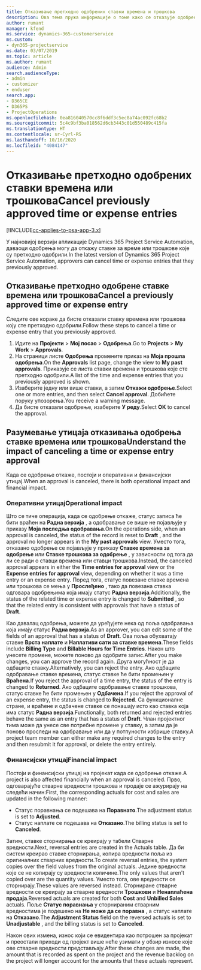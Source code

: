 ```yaml
---
title: Отказивање претходно одобрених ставки времена и трошкова
description: Ова тема пружа информације о томе како се отказује одобрено време пројекта и трансакција трошкова.
author: rumant
manager: kfend
ms.service: dynamics-365-customerservice
ms.custom:
- dyn365-projectservice
ms.date: 03/07/2019
ms.topic: article
ms.author: rumant
audience: Admin
search.audienceType:
- admin
- customizer
- enduser
search.app:
- D365CE
- D365PS
- ProjectOperations
ms.openlocfilehash: 0ea816040570cc8f6ddf3c5ec8a74ac092fc68b2
ms.sourcegitcommit: 5c4c9bf3ba018562d6cb3443c01d550489c415fa
ms.translationtype: HT
ms.contentlocale: sr-Cyrl-RS
ms.lasthandoff: 10/16/2020
ms.locfileid: "4084147"
---
```

# <a name="cancel-previously-approved-time-or-expense-entries"></a><span data-ttu-id="ff0b3-103">Отказивање претходно одобрених ставки времена или трошкова</span><span class="sxs-lookup"><span data-stu-id="ff0b3-103">Cancel previously approved time or expense entries</span></span>

[!INCLUDE[cc-applies-to-psa-app-3.x](../includes/cc-applies-to-psa-app-3x.md)]

<span data-ttu-id="ff0b3-104">У најновијој верзији апликације Dynamics 365 Project Service Automation, даваоци одобрења могу да откажу ставке за време или трошкове које су претходно одобрили.</span><span class="sxs-lookup"><span data-stu-id="ff0b3-104">In the latest version of Dynamics 365 Project Service Automation, approvers can cancel time or expense entries that they previously approved.</span></span>

## <a name="cancel-a-previously-approved-time-or-expense-entry"></a><span data-ttu-id="ff0b3-105">Отказивање претходно одобрене ставке времена или трошкова</span><span class="sxs-lookup"><span data-stu-id="ff0b3-105">Cancel a previously approved time or expense entry</span></span>

<span data-ttu-id="ff0b3-106">Следите ове кораке да бисте отказали ставку времена или трошкова коју сте претходно одобрили.</span><span class="sxs-lookup"><span data-stu-id="ff0b3-106">Follow these steps to cancel a time or expense entry that you previously approved.</span></span>

1. <span data-ttu-id="ff0b3-107">Идите на **Пројекти** \> **Мој посао** \> **Одобрења**.</span><span class="sxs-lookup"><span data-stu-id="ff0b3-107">Go to **Projects** \> **My Work** \> **Approvals**.</span></span>
2. <span data-ttu-id="ff0b3-108">На страници листе **Одобрења** промените приказ на **Моја прошла одобрења**.</span><span class="sxs-lookup"><span data-stu-id="ff0b3-108">On the **Approvals** list page, change the view to **My past approvals**.</span></span> <span data-ttu-id="ff0b3-109">Приказује се листа ставки времена и трошкова које сте претходно одобрили.</span><span class="sxs-lookup"><span data-stu-id="ff0b3-109">A list of the time and expense entries that you previously approved is shown.</span></span>
3. <span data-ttu-id="ff0b3-110">Изаберите једну или више ставки, а затим **Откажи одобрење**.</span><span class="sxs-lookup"><span data-stu-id="ff0b3-110">Select one or more entries, and then select **Cancel approval**.</span></span> <span data-ttu-id="ff0b3-111">Добићете поруку упозорења.</span><span class="sxs-lookup"><span data-stu-id="ff0b3-111">You receive a warning message.</span></span>
4. <span data-ttu-id="ff0b3-112">Да бисте отказали одобрење, изаберите **У реду**.</span><span class="sxs-lookup"><span data-stu-id="ff0b3-112">Select **OK** to cancel the approval.</span></span>

## <a name="understand-the-impact-of-canceling-a-time-or-expense-entry-approval"></a><span data-ttu-id="ff0b3-113">Разумевање утицаја отказивања одобрења ставке времена или трошкова</span><span class="sxs-lookup"><span data-stu-id="ff0b3-113">Understand the impact of canceling a time or expense entry approval</span></span>

<span data-ttu-id="ff0b3-114">Када се одобрење откаже, постоји и оперативни и финансијски утицај.</span><span class="sxs-lookup"><span data-stu-id="ff0b3-114">When an approval is canceled, there is both operational impact and financial impact.</span></span>

### <a name="operational-impact"></a><span data-ttu-id="ff0b3-115">Оперативни утицај</span><span class="sxs-lookup"><span data-stu-id="ff0b3-115">Operational impact</span></span>

<span data-ttu-id="ff0b3-116">Што се тиче операција, када се одобрење откаже, статус записа ће бити враћен на **Радна верзија** , а одобравање се више не појављује у приказу **Моја последња одобравања**.</span><span class="sxs-lookup"><span data-stu-id="ff0b3-116">On the operations side, when an approval is canceled, the status of the record is reset to **Draft** , and the approval no longer appears in the **My past approvals** view.</span></span> <span data-ttu-id="ff0b3-117">Уместо тога, отказано одобрење се појављује у приказу **Ставке времена за одобрење** или **Ставке трошкова за одобрење** , у зависности од тога да ли се ради о ставци времена или ставци трошкова.</span><span class="sxs-lookup"><span data-stu-id="ff0b3-117">Instead, the canceled approval appears in either the **Time entries for approval** view or the **Expense entries for approval** view, depending on whether it was a time entry or an expense entry.</span></span> <span data-ttu-id="ff0b3-118">Поред тога, статус повезане ставке времена или трошкова се мења у **Прослеђено** , тако да повезана ставка одговара одобрењима која имају статус **Радна верзија**.</span><span class="sxs-lookup"><span data-stu-id="ff0b3-118">Additionally, the status of the related time or expense entry is changed to **Submitted** , so that the related entry is consistent with approvals that have a status of **Draft**.</span></span>

<span data-ttu-id="ff0b3-119">Као давалац одобрења, можете да уређујете нека од поља одобравања која имају статус **Радна верзија**.</span><span class="sxs-lookup"><span data-stu-id="ff0b3-119">As an approver, you can edit some of the fields of an approval that has a status of **Draft**.</span></span> <span data-ttu-id="ff0b3-120">Ова поља обухватају ставке **Врста наплате** и **Наплативи сати за ставке времена**.</span><span class="sxs-lookup"><span data-stu-id="ff0b3-120">These fields include **Billing Type** and **Billable Hours for Time Entries**.</span></span> <span data-ttu-id="ff0b3-121">Након што унесете промене, можете поново да одобрите запис.</span><span class="sxs-lookup"><span data-stu-id="ff0b3-121">After you make changes, you can approve the record again.</span></span> <span data-ttu-id="ff0b3-122">Друга могућност је да одбаците ставку.</span><span class="sxs-lookup"><span data-stu-id="ff0b3-122">Alternatively, you can reject the entry.</span></span> <span data-ttu-id="ff0b3-123">Ако одбаците одобравање ставке времена, статус ставке ће бити промењен у **Враћена**.</span><span class="sxs-lookup"><span data-stu-id="ff0b3-123">If you reject the approval of a time entry, the status of the entry is changed to **Returned**.</span></span> <span data-ttu-id="ff0b3-124">Ако одбаците одобравање ставке трошкова, статус ставке ће бити промењен у **Одбачена**.</span><span class="sxs-lookup"><span data-stu-id="ff0b3-124">If you reject the approval of an expense entry, the status is changed to **Rejected**.</span></span> <span data-ttu-id="ff0b3-125">Са функционалне стране, и враћене и одбачене ставке се понашају исто као ставка која има статус **Радна верзија**.</span><span class="sxs-lookup"><span data-stu-id="ff0b3-125">Functionally, both returned and rejected entries behave the same as an entry that has a status of **Draft**.</span></span> <span data-ttu-id="ff0b3-126">Члан пројектног тима може да унесе све потребне промене у ставку, а затим да је поново проследи на одобравање или да у потпуности избрише ставку.</span><span class="sxs-lookup"><span data-stu-id="ff0b3-126">A project team member can either make any required changes to the entry and then resubmit it for approval, or delete the entry entirely.</span></span>

### <a name="financial-impact"></a><span data-ttu-id="ff0b3-127">Финансијски утицај</span><span class="sxs-lookup"><span data-stu-id="ff0b3-127">Financial impact</span></span>

<span data-ttu-id="ff0b3-128">Постоји и финансијски утицај на пројекат када се одобрење откаже.</span><span class="sxs-lookup"><span data-stu-id="ff0b3-128">A project is also affected financially when an approval is canceled.</span></span> <span data-ttu-id="ff0b3-129">Прво, одговарајуће стварне вредности трошкова и продаје се ажурирају на следећи начин:</span><span class="sxs-lookup"><span data-stu-id="ff0b3-129">First, the corresponding actuals for cost and sales are updated in the following manner:</span></span>

- <span data-ttu-id="ff0b3-130">Статус поравнања се подешава на **Поравнато**.</span><span class="sxs-lookup"><span data-stu-id="ff0b3-130">The adjustment status is set to **Adjusted**.</span></span>
- <span data-ttu-id="ff0b3-131">Статус наплате се подешава на **Отказано**.</span><span class="sxs-lookup"><span data-stu-id="ff0b3-131">The billing status is set to **Canceled**.</span></span>

<span data-ttu-id="ff0b3-132">Затим, ставке сторнирања се креирају у табели Стварне вредности.</span><span class="sxs-lookup"><span data-stu-id="ff0b3-132">Next, reversal entries are created in the Actuals table.</span></span> <span data-ttu-id="ff0b3-133">Да би систем креирао ставке сторнирања, копира вредности поља из оригиналних стварних вредности.</span><span class="sxs-lookup"><span data-stu-id="ff0b3-133">To create reversal entries, the system copies over the field values from the original actuals.</span></span> <span data-ttu-id="ff0b3-134">Једине вредности које се не копирају су вредности количине.</span><span class="sxs-lookup"><span data-stu-id="ff0b3-134">The only values that aren't copied over are the quantity values.</span></span> <span data-ttu-id="ff0b3-135">Уместо тога, ове вредности се сторнирају.</span><span class="sxs-lookup"><span data-stu-id="ff0b3-135">These values are reversed instead.</span></span> <span data-ttu-id="ff0b3-136">Сторниране стварне вредности се креирају за стварне вредности **Трошкови** и **Ненаплаћена продаја**.</span><span class="sxs-lookup"><span data-stu-id="ff0b3-136">Reversed actuals are created for both **Cost** and **Unbilled Sales** actuals.</span></span> <span data-ttu-id="ff0b3-137">Поље **Статус поравнања** у сторнираним стварним вредностима је подешено на **Не може да се поравна** , а статус наплате на **Отказано**.</span><span class="sxs-lookup"><span data-stu-id="ff0b3-137">The **Adjustment Status** field on the reversed actuals is set to **Unadjustable** , and the billing status is set to **Canceled**.</span></span>

<span data-ttu-id="ff0b3-138">Након ових измена, износ који се евидентира као потрошен за пројекат и преостали приходи од пројект више неће узимати у обзир износе које ове стварне вредности представљају.</span><span class="sxs-lookup"><span data-stu-id="ff0b3-138">After these changes are made, the amount that is recorded as spent on the project and the revenue backlog on the project will longer account for the amounts that these actuals represent.</span></span>

